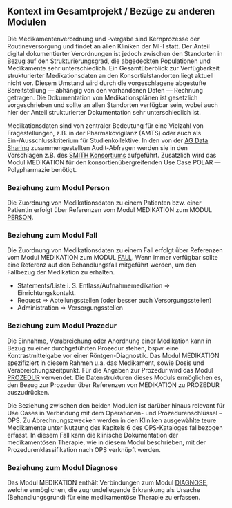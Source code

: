 ## Kontext im Gesamtprojekt / Bezüge zu anderen Modulen

Die Medikamentenverordnung und -vergabe sind Kernprozesse der Routineversorgung und findet an allen Kliniken der MI-I statt. 
Der Anteil digital dokumentierter Verordnungen ist jedoch zwischen den Standorten in Bezug auf den Strukturierungsgrad, die abgedeckten Populationen und Medikamente sehr unterschiedlich. Ein Gesamtüberblick zur Verfügbarkeit strukturierter Medikationsdaten an den Konsortialstandorten liegt aktuell nicht vor. Diesem Umstand wird durch die vorgeschlagene abgestufte Bereitstellung — abhängig von den vorhandenen Daten — Rechnung getragen. Die Dokumentation von Medikationsplänen ist gesetzlich vorgeschrieben und sollte an allen Standorten verfügbar sein, wobei auch hier der Anteil strukturierter Dokumentation sehr unterschiedlich ist.

Medikationsdaten sind von zentraler Bedeutung für eine Vielzahl von Fragestellungen, z.B. in der Pharmakovigilanz (AMTS) oder auch als Ein-/Ausschlusskriterium für Studienkollektive. In den von der [AG Data Sharing](https://www.medizininformatik-initiative.de/index.php/de/zusammenarbeit/arbeitsgruppe-data-sharing) zusammengestellten Audit-Abfragen werden sie in den Vorschlägen z.B. des [SMITH Konsortiums](https://www.medizininformatik-initiative.de/de/konsortien/smith) aufgeführt. Zusätzlich wird das Modul MEDIKATION für den konsortienübergreifenden Use Case POLAR — Polypharmazie benötigt.


### Beziehung zum Modul Person

Die Zuordnung von Medikationsdaten zu einem Patienten bzw. einer Patientin erfolgt über Referenzen vom Modul MEDIKATION zum MODUL [PERSON](https://simplifier.net/guide/medizininformatikinitiative-modulperson-implementationguide/igmiikdsmodulperson).

### Beziehung zum Modul Fall

Die Zuordnung von Medikationsdaten zu einem Fall erfolgt über Referenzen vom Modul MEDIKATION zum MODUL [FALL](https://simplifier.net/guide/medizininformatikinitiative-modulfall-implementationguide). Wenn immer verfügbar sollte eine Referenz auf den Behandlungsfall mitgeführt werden, um den Fallbezug der Medikation zu erhalten.

* Statements/Liste i. S. Entlass/Aufnahmemedikation ⇒ Einrichtungskontakt.
* Request ⇒ Abteilungsstellen (oder besser auch Versorgungsstellen)
* Administration ⇒ Versorgungsstellen

### Beziehung zum Modul Prozedur

Die Einnahme, Verabreichung oder Anordnung einer Medikation kann in Bezug zu einer durchgeführten Prozedur stehen, bspw. eine Kontrastmittelgabe vor einer Röntgen-Diagnostik. Das Modul MEDIKATION spezifiziert in diesem Rahmen u.a. das Medikament, sowie Dosis und Verabreichungszeitpunkt. Für die Angaben zur Prozedur wird das Modul [PROZEDUR](https://simplifier.net/guide/medizininformatikinitiative-modulprozeduren-implementationguide) verwendet. Die Datenstrukturen dieses Moduls ermöglichen es, den Bezug zur Prozedur über Referenzen von MEDIKATION zu PROZEDUR auszudrücken.

Die Beziehung zwischen den beiden Modulen ist darüber hinaus relevant für Use Cases in Verbindung mit dem Operationen- und Prozedurenschlüssel – OPS. Zu Abrechnungszwecken werden in den Kliniken ausgewählte teure Medikamente unter Nutzung des Kapitels 6 des OPS-Kataloges fallbezogen erfasst. In diesem Fall kann die klinische Dokumentation der medikamentösen Therapie, wie in diesem Modul beschrieben, mit der Prozedurenklassifikation nach OPS verknüpft werden.

### Beziehung zum Modul Diagnose

Das Modul MEDIKATION enthält Verbindungen zum Modul [DIAGNOSE](https://simplifier.net/guide/medizininformatikinitiative-moduldiagnosen-implementationguide/igmiikdsmoduldiagnose), welche ermöglichen, die zugrundeliegende Erkrankung als Ursache (Behandlungsgrund) für eine medikamentöse Therapie zu erfassen. 